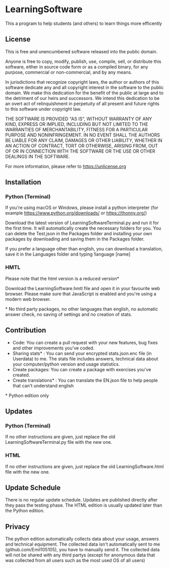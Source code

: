 # LearningSoftware #
This a program to help students (and others) to learn things more efficently

## License ##

This is free and unencumbered software released into the public domain.

Anyone is free to copy, modify, publish, use, compile, sell, or
distribute this software, either in source code form or as a compiled
binary, for any purpose, commercial or non-commercial, and by any
means.

In jurisdictions that recognize copyright laws, the author or authors
of this software dedicate any and all copyright interest in the
software to the public domain. We make this dedication for the benefit
of the public at large and to the detriment of our heirs and
successors. We intend this dedication to be an overt act of
relinquishment in perpetuity of all present and future rights to this
software under copyright law.

THE SOFTWARE IS PROVIDED "AS IS", WITHOUT WARRANTY OF ANY KIND,
EXPRESS OR IMPLIED, INCLUDING BUT NOT LIMITED TO THE WARRANTIES OF
MERCHANTABILITY, FITNESS FOR A PARTICULAR PURPOSE AND NONINFRINGEMENT.
IN NO EVENT SHALL THE AUTHORS BE LIABLE FOR ANY CLAIM, DAMAGES OR
OTHER LIABILITY, WHETHER IN AN ACTION OF CONTRACT, TORT OR OTHERWISE,
ARISING FROM, OUT OF OR IN CONNECTION WITH THE SOFTWARE OR THE USE OR
OTHER DEALINGS IN THE SOFTWARE.

For more information, please refer to <https://unlicense.org>

## Installation ##

### Python (Terminal) ###

If you're using macOS or Windows, please install a python interpreter (for example
<https://www.python.org/downloads/> or <https://thonny.org/>)

Download the latest version of LearningSoftwareTerminal.py and run it for the first time.
It will automatically create the necessary folders for you. You can delete the Test.json
in the Packages folder and installing your own packages by downloading and saving them in
the Packages folder. 

If you prefer a language other than english, you can download a translation, save it
in the Languages folder and typing !language [name]

### HMTL ###

Please note that the html version is a reduced version*

Download the LearningSoftware.hmtl file and open it in your favourite web browser.
Please make sure that JavaScript is enabled and you're using a modern web browser.

\* No third party packages, no other languages than english, no automatic answer check,
no saving of settings and no creation of stats.

## Contribution ##

 - Code: You can create a pull request with your new features, bug fixes and other 
   improvements you've coded.
 - Sharing stats* : You can send your encrypted stats.json.enc file (in Userdata) to me.
   The stats file includes answers, technical data about your computer/python version and
   usage statistics.
 - Create packages: You can create a package with exercises you've created.
 - Create translations* : You can translate the EN.json file to help people that 
   can't understand english
 
 \* Python edition only
 
## Updates ##

### Python (Terminal) ###

If no other instructions are given, just replace the old LearningSoftwareTerminal.py file with the new one.

### HTML ###

If no other instructions are given, just replace the old LearningSoftware.html file with the new one.

## Update Schedule ##

There is no regular update schedule. Updates are published directly after they pass the testing phase.
The HTML edition is usually updated later than the Python edition.

## Privacy ##

The python edition automatically collects data about your usage, answers and technical equipment.
The collected data isn't automatically sent to me (github.com/Emil105105), you have to manually send it.
The collected data will not be shared with any third partys (except for anonymous data that was collected
from all users such as the most used OS of all users)
